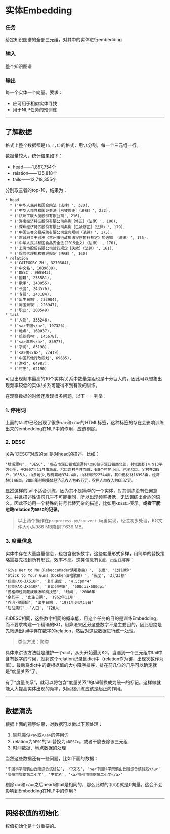 # 实体Embedding

### 任务
给定知识图谱的全部三元组，对其中的实体进行embedding
### 输入
整个知识图谱
### 输出
每一个实体一个向量。要求：
* 应可用于相似实体寻找
* 用于NLP任务的预训练

---
## 了解数据
格式上整个数据都是`(h,r,t)`的格式，用`\t`分割，每一个三元组一行。

数据量较大，统计结果如下：

* head——1,857,754个
* relation——135,818个
* tails——12,718,355个

分别取三者的top-10，结果为：
```
* head
  * ('中华人民共和国合同法（法律）', 380),
  * ('中华人民共和国证券法［已被修正］（法律）', 232),
  * ('杭州工联大厦股份有限公司', 216),
  * ('海南经济特区股份有限公司条例［修正］（法律）', 186),
  * ('深圳经济特区股份有限公司条例［已被修正］（法律）', 179),
  * ('中国证券交易系统有限公司业务规则（法律）', 175),
  * ('市政府关于颁发《常州市行政执法程序暂行规定》的通知 （法律）', 175),
  * ('中华人民共和国食品安全法(2015全文）（法律）', 170),
  * ('上海市股份有限公司暂行规定［失效］（法律）', 161),
  * ('保险代理机构管理规定（法律）', 160)
* relation
  * ('CATEGORY_ZH', 3270304),
  * ('中文名', 1089688),
  * ('DESC', 968843),
  * ('国籍', 255581),
  * ('歌手', 248855),
  * ('长度', 243576),
  * ('专辑', 243184),
  * ('出生日期', 233904),
  * ('周围景观', 226947),
  * ('职业', 200549)
* tail
  * ('人物', 335246),
  * ('<a>中国</a>', 197326),
  * ('地点', 169037),
  * ('组织机构', 145678),
  * ('<a>汉族</a>', 85977),
  * ('字词', 83198),
  * ('<a>男</a>', 77419),
  * ('中国其他行政区划', 69635),
  * ('游戏', 64987),
  * ('村庄', 62190)
```

可见出现频率最高的10个实体/关系中数量差距也是十分巨大的，因此可以想象出现频率较低的实体/关系可能得不到有效的训练。

在观察数据的时候还发现很多问题，以下一一列举：

### 1. 停用词
上面的tail中已经出现了很多`<a>`和`</a>`的HTML标签，这种标签的存在会影响训练出来的embedding在NLP中的作用，应该剔除。

### 2. DESC
关系“DESC”对应的tail是对head的描述。比如：

    '塘溪源村', 'DESC', '临安市湍口镇塘溪源村\xa0位于湍口镇西北部，村域面积14.913平方公里，于2007年11月由塘溪、岔口两村合并而成，有8个村民小组，驻地岔口。全村共285户，1035人。山多地少,现有耕地374.4亩，山林面积22544亩，其中用材林16398亩，经济 林6146亩。2008年村级集体经济总收入为49万元，农民人均收入为6882元。'

显然这样的tail不适合训练，因为其不是简单的一个实体，对其训练没有任何意义。并且描述性语句几乎不可能相同，所以出现频率极低，无法训练出合适的语义。因此不妨用一个特殊的符号代替冗杂的描述，比如用`<DESC>`表示。__或者干脆忽略relation为`DESC`的记录。__

> 以上两个操作在`preprocess.py/convert_kg`里实现，经过初步处理，KG文件大小从986 MB降到了639 MB。

### 3. 度量信息
实体中存在大量度量信息，也包含很多数字，这些度量形式多样，用简单的替换策略需要先找到所有形式，效率不高。这类信息有`长度`、`出生日期`等：

    'Give Her to Me（RebeccaMader演唱歌曲）', '长度', '1分18秒'
    'Stick to Your Guns（Dokken演唱歌曲）', '长度', '3分23秒'
    '佳能FAX-JX510P', '复印速度', '4.5cpm*4'
    '佳能FAX-JX510P', '复印分辨率', '600dpi×600dpi'
    '德格印经院藏族雕版印刷技艺', '时间', '2006年'
    '余其平', '出生日期', '1962年11月'
    '乔治·穆耶姆', '出生日期', '1971年04月15日'
    '后岔湾村', '人口', '726人'

和DESC相同，这些数字相同的概率低，且这个任务的目的是训练Embedding，而不要求构建一个精确的KG，用算法来区分这些数字不是主要目的，因此思路是先筛选出tail中存在数字的relation，然后对这些数据进行统一处理。
> 类似方法：聚类

具体来讲该方法就是维护一个dict，从头开始遍历KG，当遇到一个三元组中tail中含有数字的时候，就将这个relation记录到dict中（relation作为键，出现次数作为值）。最后将dict中的键根据值的大小降序排序，排在前几位的几乎可以确定就是“度量关系”了。

有了“度量关系”，就可以将包含“度量关系”的tail替换成为统一的标记。这样做就能大大提高实体出现的频率，对网络训练应该是起正向作用。

---
## 数据清洗
根据上面的观察结果，对数据可以做以下预处理：
1. 剔除类似`<a>`或`</a>`的停用词
2. relation为`DESC`的tail替换为`<DESC>`。或者干脆去除该三元组
3. 时间数据、地点数据的处理

当然这些数据还有一些问题，比如下面的数据：
```
'中国科学院鹤山丘陵综合试验站', '中文名', '<a>中国科学院鹤山丘陵综合试验站</a>'
'鄂州市鄂钢第二小学', '中文名', '<a>鄂州市鄂钢第二小学</a>'
```
剔除`<a>`和`</a>`之后head和tail是相同的，那么此时的`中文名`就是0向量。这会不会影响到Embedding在NLP中的作用？


---
## 网络权值的初始化
权值初始化是十分重要的。


